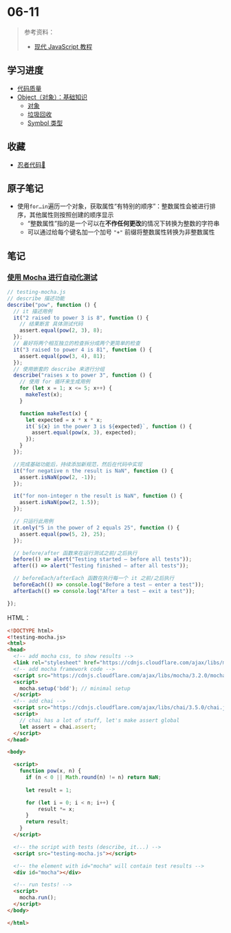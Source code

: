 # 06-11

> 参考资料：
>
> - [现代 JavaScript 教程](https://zh.javascript.info/)

## 学习进度

- [代码质量](https://zh.javascript.info/code-quality)
- [Object（对象）：基础知识](https://zh.javascript.info/object-basics)
  - [对象](https://zh.javascript.info/object)
  - [垃圾回收](https://zh.javascript.info/garbage-collection)
  - [Symbol 类型](https://zh.javascript.info/symbol)

## 收藏

- [忍者代码🤣](https://zh.javascript.info/ninja-code)

## 原子笔记

- 使用`for…in`遍历一个对象，获取属性“有特别的顺序”：整数属性会被进行排序，其他属性则按照创建的顺序显示
  - “整数属性”指的是一个可以在**不作任何更改**的情况下转换为整数的字符串
  - 可以通过给每个键名加一个加号 `"+"` 前缀将整数属性转换为非整数属性

## 笔记

### [使用 Mocha 进行自动化测试](https://zh.javascript.info/testing-mocha)

```javascript
// testing-mocha.js
// describe 描述功能
describe("pow", function () {
  // it 描述用例
  it("2 raised to power 3 is 8", function () {
    // 结果断言 具体测试代码
    assert.equal(pow(2, 3), 8);
  });
  // 最好将两个相互独立的检查拆分成两个更简单的检查
  it("3 raised to power 4 is 81", function () {
    assert.equal(pow(3, 4), 81);
  });
  // 使用嵌套的 describe 来进行分组
  describe("raises x to power 3", function () {
    // 使用 for 循环来生成用例
    for (let x = 1; x <= 5; x++) {
      makeTest(x);
    }

    function makeTest(x) {
      let expected = x * x * x;
      it(`${x} in the power 3 is ${expected}`, function () {
        assert.equal(pow(x, 3), expected);
      });
    }
  });

  //完成基础功能后，持续添加新规范，然后在代码中实现
  it("for negative n the result is NaN", function () {
    assert.isNaN(pow(2, -1));
  });

  it("for non-integer n the result is NaN", function () {
    assert.isNaN(pow(2, 1.5));
  });

  // 只运行此用例
  it.only("5 in the power of 2 equals 25", function () {
    assert.equal(pow(5, 2), 25);
  });

  // before/after 函数来在运行测试之前/之后执行
  before(() => alert("Testing started – before all tests"));
  after(() => alert("Testing finished – after all tests"));

  // beforeEach/afterEach 函数在执行每一个 it 之前/之后执行
  beforeEach(() => console.log("Before a test – enter a test"));
  afterEach(() => console.log("After a test – exit a test"));

});
```
HTML：

```HTML
<!DOCTYPE html>
<!testing-mocha.js>
<html>
<head>
  <!-- add mocha css, to show results -->
  <link rel="stylesheet" href="https://cdnjs.cloudflare.com/ajax/libs/mocha/3.2.0/mocha.css">
  <!-- add mocha framework code -->
  <script src="https://cdnjs.cloudflare.com/ajax/libs/mocha/3.2.0/mocha.js"></script>
  <script>
    mocha.setup('bdd'); // minimal setup
  </script>
  <!-- add chai -->
  <script src="https://cdnjs.cloudflare.com/ajax/libs/chai/3.5.0/chai.js"></script>
  <script>
    // chai has a lot of stuff, let's make assert global
    let assert = chai.assert;
  </script>
</head>

<body>

  <script>
    function pow(x, n) {
      if (n < 0 || Math.round(n) != n) return NaN;
      
      let result = 1;

      for (let i = 0; i < n; i++) {
          result *= x;
      }
      return result;
    }
  </script>

  <!-- the script with tests (describe, it...) -->
  <script src="testing-mocha.js"></script>

  <!-- the element with id="mocha" will contain test results -->
  <div id="mocha"></div>

  <!-- run tests! -->
  <script>
    mocha.run();
  </script>
</body>

</html>
```

